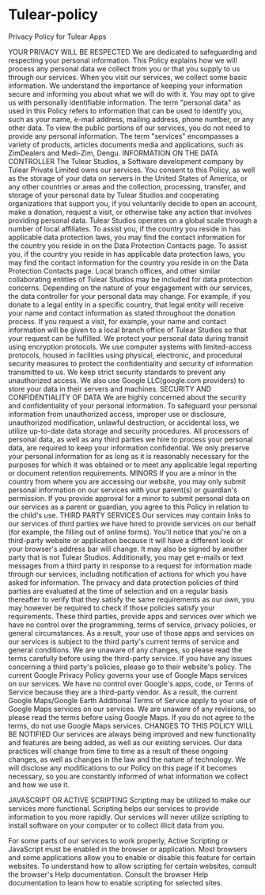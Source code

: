 # Tulear-policy
Privacy Policy for Tulear Apps


YOUR PRIVACY WILL BE RESPECTED
We are dedicated to safeguarding and respecting your personal information. This Policy explains how we will process any personal data we collect from you or that you supply to us through our services. When you visit our services, we collect some basic information. We understand the importance of keeping your information secure and informing you about what we will do with it. You may opt to give us with personally identifiable information. The term "personal data" as used in this Policy refers to information that can be used to identify you, such as your name, e-mail address, mailing address, phone number, or any other data. To view the public portions of our services, you do not need to provide any personal information. The term "services" encompasses a variety of products, articles documents media and applications, such as ZimDealers and Medi-Zim, Dengu. 
INFORMATION ON THE DATA CONTROLLER
The Tulear Studios, a Software development company by Tulear Private Limited owns our services. You consent to this Policy, as well as the storage of your data on servers in the United States of America, or any other countries or areas and the collection, processing, transfer, and storage of your personal data by Tulear Studios and cooperating organizations that support you, if you voluntarily decide to open an account, make a donation, request a visit, or otherwise take any action that involves providing personal data. Tulear Studios operates on a global scale through a number of local affiliates. 
To assist you, if the country you reside in has applicable data protection laws, you may find the contact information for the country you reside in on the Data Protection Contacts page. To assist you, if the country you reside in has applicable data protection laws, you may find the contact information for the country you reside in on the Data Protection Contacts page.
Local branch offices, and other similar collaborating entities of Tulear Studios may be included for data protection concerns.
Depending on the nature of your engagement with our services, the data controller for your personal data may change. For example, if you donate to a legal entity in a specific country, that legal entity will receive your name and contact information as stated throughout the donation process. If you request a visit, for example, your name and contact information will be given to a local branch office of Tulear Studios so that your request can be fulfilled.
We protect your personal data during transit using encryption protocols. We use computer systems with limited-access protocols, housed in facilities using physical, electronic, and procedural security measures to protect the confidentiality and security of information transmitted to us. We keep strict security standards to prevent any unauthorized access. We also use Google LLC(google.com providers) to store your data in their servers and machines.
SECURITY AND CONFIDENTIALITY OF DATA
We are highly concerned about the security and confidentiality of your personal information. To safeguard your personal information from unauthorized access, improper use or disclosure, unauthorized modification, unlawful destruction, or accidental loss, we utilize up-to-date data storage and security procedures. All processors of personal data, as well as any third parties we hire to process your personal data, are required to keep your information confidential. We only preserve your personal information for as long as it is reasonably necessary for the purposes for which it was obtained or to meet any applicable legal reporting or document retention requirements.
MINORS
If you are a minor in the country from where you are accessing our website, you may only submit personal information on our services with your parent(s) or guardian's permission. If you provide approval for a minor to submit personal data on our services as a parent or guardian, you agree to this Policy in relation to the child's use.
THIRD PARTY SERVICES
Our services may contain links to our services of third parties we have hired to provide services on our behalf (for example, the filling out of online forms). You'll notice that you're on a third-party website or application because it will have a different look or your browser's address bar will change. It may also be signed by another party that is not Tulear Studios. Additionally, you may get e-mails or text messages from a third party in response to a request for information made through our services, including notification of actions for which you have asked for information.
The privacy and data protection policies of third parties are evaluated at the time of selection and on a regular basis thereafter to verify that they satisfy the same requirements as our own, you may however be required to check if those policies satisfy your requirements. These third parties, provide apps and services over which we have no control over the programming, terms of service, privacy policies, or general circumstances. As a result, your use of those apps and services on our services is subject to the third party's current terms of service and general conditions. We are unaware of any changes, so please read the terms carefully before using the third-party service.
If you have any issues concerning a third party's policies, please go to their website's policy.
The current Google Privacy Policy governs your use of Google Maps services on our services. We have no control over Google's apps, code, or Terms of Service because they are a third-party vendor. As a result, the current Google Maps/Google Earth Additional Terms of Service apply to your use of Google Maps services on our services. We are unaware of any revisions, so please read the terms before using Google Maps. If you do not agree to the terms, do not use Google Maps services.
CHANGES TO THIS POLICY WILL BE NOTIFIED
Our services are always being improved and new functionality and features are being added, as well as our existing services. Our data practices will change from time to time as a result of these ongoing changes, as well as changes in the law and the nature of technology. We will disclose any modifications to our Policy on this page if it becomes necessary, so you are constantly informed of what information we collect and how we use it.

JAVASCRIPT OR ACTIVE SCRIPTING
Scripting may be utilized to make our services more functional. Scripting helps our services to provide information to you more rapidly. Our services will never utilize scripting to install software on your computer or to collect illicit data from you.

For some parts of our services to work properly, Active Scripting or JavaScript must be enabled in the browser or application. Most browsers and some applications allow you to enable or disable this feature for certain websites. To understand how to allow scripting for certain websites, consult the browser's Help documentation. Consult the browser Help documentation to learn how to enable scripting for selected sites.
